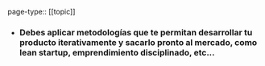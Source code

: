 page-type:: [[topic]]
- ### Debes aplicar metodologías que te permitan desarrollar tu producto iterativamente y sacarlo pronto al mercado, como lean startup, emprendimiento disciplinado, etc...



